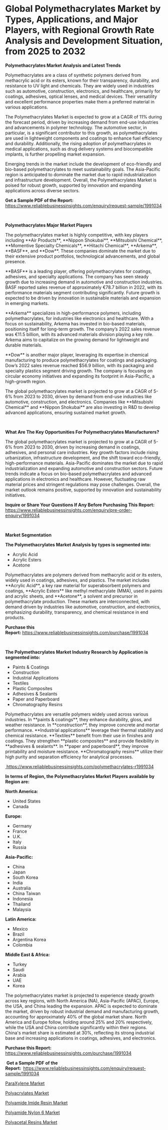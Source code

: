 <p><h1>Global Polymethacrylates Market by Types, Applications, and Major Players, with Regional Growth Rate Analysis and Development Situation, from 2025 to 2032</h1></p><p><strong>Polymethacrylates Market Analysis and Latest Trends</strong></p>
<p><p>Polymethacrylates are a class of synthetic polymers derived from methacrylic acid or its esters, known for their transparency, durability, and resistance to UV light and chemicals. They are widely used in industries such as automotive, construction, electronics, and healthcare, primarily for coatings, adhesives, optical lenses, and medical devices. Their versatility and excellent performance properties make them a preferred material in various applications.</p><p>The Polymethacrylates Market is expected to grow at a CAGR of 11% during the forecast period, driven by increasing demand from end-use industries and advancements in polymer technology. The automotive sector, in particular, is a significant contributor to this growth, as polymethacrylates are used in lightweight components and coatings to enhance fuel efficiency and durability. Additionally, the rising adoption of polymethacrylates in medical applications, such as drug delivery systems and biocompatible implants, is further propelling market expansion.</p><p>Emerging trends in the market include the development of eco-friendly and bio-based polymethacrylates to meet sustainability goals. The Asia-Pacific region is anticipated to dominate the market due to rapid industrialization and infrastructure development. Overall, the Polymethacrylates Market is poised for robust growth, supported by innovation and expanding applications across diverse sectors.</p></p>
<p><strong>Get a Sample PDF of the Report:&nbsp;</strong> <a href="https://www.reliablebusinessinsights.com/enquiry/request-sample/1991034?utm_campaign=950&utm_medium=2&utm_source=Github&utm_content=ia&utm_term=25012025&utm_id=polymethacrylates">https://www.reliablebusinessinsights.com/enquiry/request-sample/1991034</a></p>
<p>&nbsp;</p>
<p><strong>Polymethacrylates Major Market Players</strong></p>
<p><p>The polymethacrylates market is highly competitive, with key players including **Air Products**, **Nippon Shokubai**, **Mitsubishi Chemical**, **Momentive Specialty Chemicals**, **Hitachi Chemical**, **Arkema**, **BASF**, and **Dow**. These companies dominate the market due to their extensive product portfolios, technological advancements, and global presence.</p><p>**BASF** is a leading player, offering polymethacrylates for coatings, adhesives, and specialty applications. The company has seen steady growth due to increasing demand in automotive and construction industries. BASF reported sales revenue of approximately €78.7 billion in 2022, with its performance materials segment contributing significantly. Future growth is expected to be driven by innovation in sustainable materials and expansion in emerging markets.</p><p>**Arkema** specializes in high-performance polymers, including polymethacrylates, for industries like electronics and healthcare. With a focus on sustainability, Arkema has invested in bio-based materials, positioning itself for long-term growth. The company’s 2022 sales revenue was €11.5 billion, with its advanced materials division playing a key role. Arkema aims to capitalize on the growing demand for lightweight and durable materials.</p><p>**Dow** is another major player, leveraging its expertise in chemical manufacturing to produce polymethacrylates for coatings and packaging. Dow’s 2022 sales revenue reached $56.9 billion, with its packaging and specialty plastics segment driving growth. The company is focusing on circular economy initiatives and expanding its footprint in Asia-Pacific, a high-growth region.</p><p>The global polymethacrylates market is projected to grow at a CAGR of 5-6% from 2023 to 2030, driven by demand from end-use industries like automotive, construction, and electronics. Companies like **Mitsubishi Chemical** and **Nippon Shokubai** are also investing in R&D to develop advanced applications, ensuring sustained market growth.</p></p>
<p>&nbsp;</p>
<p><strong>What Are The Key Opportunities For Polymethacrylates Manufacturers?</strong></p>
<p><p>The global polymethacrylates market is projected to grow at a CAGR of 5-6% from 2023 to 2030, driven by increasing demand in coatings, adhesives, and personal care industries. Key growth factors include rising urbanization, infrastructure development, and the shift toward eco-friendly, high-performance materials. Asia-Pacific dominates the market due to rapid industrialization and expanding automotive and construction sectors. Future trends indicate a focus on bio-based polymethacrylates and advanced applications in electronics and healthcare. However, fluctuating raw material prices and stringent regulations may pose challenges. Overall, the market outlook remains positive, supported by innovation and sustainability initiatives.</p></p>
<p><strong>Inquire or Share Your Questions If Any Before Purchasing This Report:</strong> <a href="https://www.reliablebusinessinsights.com/enquiry/pre-order-enquiry/1991034?utm_campaign=950&utm_medium=2&utm_source=Github&utm_content=ia&utm_term=25012025&utm_id=polymethacrylates">https://www.reliablebusinessinsights.com/enquiry/pre-order-enquiry/1991034</a></p>
<p>&nbsp;</p>
<p><strong>Market Segmentation</strong></p>
<p><strong>The Polymethacrylates Market Analysis by types is segmented into:</strong></p>
<p><ul><li>Acrylic Acid</li><li>Acrylic Esters</li><li>Acetone</li></ul></p>
<p><p>Polymethacrylates are polymers derived from methacrylic acid or its esters, widely used in coatings, adhesives, and plastics. The market includes **Acrylic Acid**, a key raw material for superabsorbent polymers and coatings, **Acrylic Esters** like methyl methacrylate (MMA), used in paints and acrylic sheets, and **Acetone**, a solvent and precursor in polymethacrylate production. These markets are interconnected, with demand driven by industries like automotive, construction, and electronics, emphasizing durability, transparency, and chemical resistance in end products.</p></p>
<p><strong>Purchase this Report:&nbsp;</strong><a href="https://www.reliablebusinessinsights.com/purchase/1991034?utm_campaign=950&utm_medium=2&utm_source=Github&utm_content=ia&utm_term=25012025&utm_id=polymethacrylates">https://www.reliablebusinessinsights.com/purchase/1991034</a></p>
<p>&nbsp;</p>
<p><strong>The Polymethacrylates Market Industry Research by Application is segmented into:</strong></p>
<p><ul><li>Paints & Coatings</li><li>Construction</li><li>Industrial Applications</li><li>Textiles</li><li>Plastic Composites</li><li>Adhesives & Sealants</li><li>Paper and Paperboard</li><li>Chromatography Resins</li></ul></p>
<p><p>Polymethacrylates are versatile polymers widely used across various industries. In **paints & coatings**, they enhance durability, gloss, and weather resistance. In **construction**, they improve concrete and mortar performance. **Industrial applications** leverage their thermal stability and chemical resistance. **Textiles** benefit from their use in finishes and coatings. They strengthen **plastic composites** and provide flexibility in **adhesives & sealants**. In **paper and paperboard**, they improve printability and moisture resistance. **Chromatography resins** utilize their high purity and separation efficiency for analytical processes.</p></p>
<p><a href="https://www.reliablebusinessinsights.com/polymethacrylates-r1991034?utm_campaign=950&utm_medium=2&utm_source=Github&utm_content=ia&utm_term=25012025&utm_id=polymethacrylates">&nbsp;https://www.reliablebusinessinsights.com/polymethacrylates-r1991034</a></p>
<p><strong>In terms of Region, the Polymethacrylates Market Players available by Region are:</strong></p>
<p>
    <p> <strong> North America: </strong>
        <ul>
            <li>United States</li>
            <li>Canada</li>
        </ul>
        </p> 
    <p> <strong> Europe: </strong>
        <ul>
            <li>Germany</li>
            <li>France</li>
            <li>U.K.</li>
            <li>Italy</li>
            <li>Russia</li>
        </ul>
        </p> 
    <p> <strong> Asia-Pacific: </strong>
        <ul>
            <li>China</li>
            <li>Japan</li>
            <li>South Korea</li>
            <li>India</li>
            <li>Australia</li>
            <li>China Taiwan</li>
            <li>Indonesia</li>
            <li>Thailand</li>
            <li>Malaysia</li>
        </ul>
        </p> 
    <p> <strong> Latin America: </strong>
        <ul>
            <li>Mexico</li>
            <li>Brazil</li>
            <li>Argentina Korea</li>
            <li>Colombia</li>
        </ul>
        </p> 
    <p> <strong> Middle East & Africa: </strong>
        <ul>
            <li>Turkey</li>
            <li>Saudi</li>
            <li>Arabia</li>
            <li>UAE</li>
            <li>Korea</li>
        </ul>
    </p>
    </p>
<p><p>The polymethacrylates market is projected to experience steady growth across key regions, with North America (NA), Asia-Pacific (APAC), Europe, the USA, and China leading the expansion. APAC is expected to dominate the market, driven by robust industrial demand and manufacturing growth, accounting for approximately 40% of the global market share. North America and Europe follow, holding around 25% and 20% respectively, while the USA and China contribute significantly within their regions. China's market share is estimated at 30%, reflecting its strong industrial base and increasing applications in coatings, adhesives, and electronics.</p></p>
<p><strong>Purchase this Report: </strong><a href="https://www.reliablebusinessinsights.com/purchase/1991034?utm_campaign=950&utm_medium=2&utm_source=Github&utm_content=ia&utm_term=25012025&utm_id=polymethacrylates">https://www.reliablebusinessinsights.com/purchase/1991034</a></p>
<p>&nbsp;<strong>Get a Sample PDF of the Report:&nbsp;&nbsp;</strong><a href="https://www.reliablebusinessinsights.com/enquiry/request-sample/1991034?utm_campaign=950&utm_medium=2&utm_source=Github&utm_content=ia&utm_term=25012025&utm_id=polymethacrylates">https://www.reliablebusinessinsights.com/enquiry/request-sample/1991034</a></p>
<p><strong></strong></p>
<p><p><a href="https://github.com/lateshab69/Market-Research-Report-List-1/blob/main/paraxylene-market.md?utm_campaign=950&utm_medium=2&utm_source=Github&utm_content=ia&utm_term=25012025&utm_id=polymethacrylates">ParaXylene Market</a></p><p><a href="https://github.com/nkbaroga/Market-Research-Report-List-1/blob/main/polyacrylates-market.md?utm_campaign=950&utm_medium=2&utm_source=Github&utm_content=ia&utm_term=25012025&utm_id=polymethacrylates">Polyacrylates Market</a></p><p><a href="https://github.com/sponsumelo/Market-Research-Report-List-1/blob/main/polyamide-imide-resin-market.md?utm_campaign=950&utm_medium=2&utm_source=Github&utm_content=ia&utm_term=25012025&utm_id=polymethacrylates">Polyamide Imide Resin Market</a></p><p><a href="https://github.com/elvutedipela/Market-Research-Report-List-1/blob/main/polyamide-nylon-6-market.md?utm_campaign=950&utm_medium=2&utm_source=Github&utm_content=ia&utm_term=25012025&utm_id=polymethacrylates">Polyamide Nylon 6 Market</a></p><p><a href="https://github.com/hedbomkrahe/Market-Research-Report-List-1/blob/main/polyacetal-resins-market.md?utm_campaign=950&utm_medium=2&utm_source=Github&utm_content=ia&utm_term=25012025&utm_id=polymethacrylates">Polyacetal Resins Market</a></p></p>